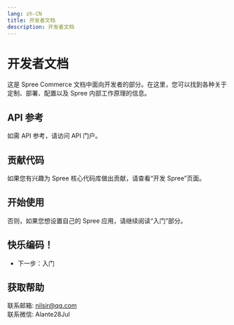 ```yaml
---
lang: zh-CN
title: 开发者文档
description: 开发者文档
---
```

# 开发者文档
这是 Spree Commerce 文档中面向开发者的部分。在这里，您可以找到各种关于定制、部署、配置以及 Spree 内部工作原理的信息。

## API 参考
如需 API 参考，请访问 API 门户。

## 贡献代码
如果您有兴趣为 Spree 核心代码库做出贡献，请查看“开发 Spree”页面。

## 开始使用
否则，如果您想设置自己的 Spree 应用，请继续阅读“入门”部分。

## 快乐编码！
- 下一步：入门

## 获取帮助

联系邮箱: nilsir@qq.com<br>
联系微信: Alante28Jul
